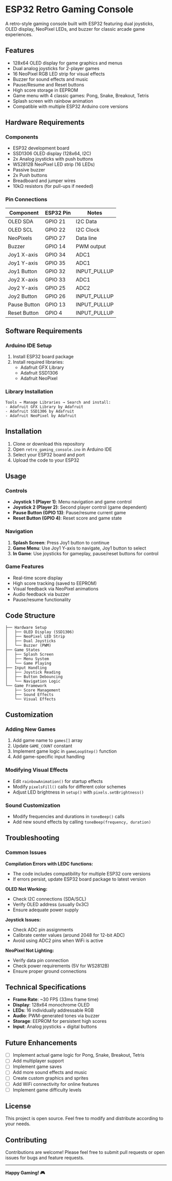 # ESP32 Retro Gaming Console

A retro-style gaming console built with ESP32 featuring dual joysticks, OLED display, NeoPixel LEDs, and buzzer for classic arcade game experiences.

## Features

- 128x64 OLED display for game graphics and menus
- Dual analog joysticks for 2-player games
- 16 NeoPixel RGB LED strip for visual effects
- Buzzer for sound effects and music
- Pause/Resume and Reset buttons
- High score storage in EEPROM
- Game menu with 4 classic games: Pong, Snake, Breakout, Tetris
- Splash screen with rainbow animation
- Compatible with multiple ESP32 Arduino core versions

## Hardware Requirements

### Components
- ESP32 development board
- SSD1306 OLED display (128x64, I2C)
- 2x Analog joysticks with push buttons
- WS2812B NeoPixel LED strip (16 LEDs)
- Passive buzzer
- 2x Push buttons
- Breadboard and jumper wires
- 10kΩ resistors (for pull-ups if needed)

### Pin Connections

| Component | ESP32 Pin | Notes |
|-----------|-----------|-------|
| OLED SDA | GPIO 21 | I2C Data |
| OLED SCL | GPIO 22 | I2C Clock |
| NeoPixels | GPIO 27 | Data line |
| Buzzer | GPIO 14 | PWM output |
| Joy1 X-axis | GPIO 34 | ADC1 |
| Joy1 Y-axis | GPIO 35 | ADC1 |
| Joy1 Button | GPIO 32 | INPUT_PULLUP |
| Joy2 X-axis | GPIO 33 | ADC1 |
| Joy2 Y-axis | GPIO 25 | ADC2 |
| Joy2 Button | GPIO 26 | INPUT_PULLUP |
| Pause Button | GPIO 13 | INPUT_PULLUP |
| Reset Button | GPIO 4 | INPUT_PULLUP |

## Software Requirements

### Arduino IDE Setup
1. Install ESP32 board package
2. Install required libraries:
   - Adafruit GFX Library
   - Adafruit SSD1306
   - Adafruit NeoPixel

### Library Installation
```
Tools → Manage Libraries → Search and install:
- Adafruit GFX Library by Adafruit
- Adafruit SSD1306 by Adafruit  
- Adafruit NeoPixel by Adafruit
```

## Installation

1. Clone or download this repository
2. Open `retro_gaming_console.ino` in Arduino IDE
3. Select your ESP32 board and port
4. Upload the code to your ESP32

## Usage

### Controls
- **Joystick 1 (Player 1)**: Menu navigation and game control
- **Joystick 2 (Player 2)**: Second player control (game dependent)
- **Pause Button (GPIO 13)**: Pause/resume current game
- **Reset Button (GPIO 4)**: Reset score and game state

### Navigation
1. **Splash Screen**: Press Joy1 button to continue
2. **Game Menu**: Use Joy1 Y-axis to navigate, Joy1 button to select
3. **In Game**: Use joysticks for gameplay, pause/reset buttons for control

### Game Features
- Real-time score display
- High score tracking (saved to EEPROM)
- Visual feedback via NeoPixel animations
- Audio feedback via buzzer
- Pause/resume functionality

## Code Structure

```
├── Hardware Setup
│   ├── OLED Display (SSD1306)
│   ├── NeoPixel LED Strip
│   ├── Dual Joysticks
│   └── Buzzer (PWM)
├── Game States
│   ├── Splash Screen
│   ├── Menu System
│   └── Game Playing
├── Input Handling
│   ├── Joystick Reading
│   ├── Button Debouncing
│   └── Navigation Logic
└── Game Framework
    ├── Score Management
    ├── Sound Effects
    └── Visual Effects
```

## Customization

### Adding New Games
1. Add game name to `games[]` array
2. Update `GAME_COUNT` constant
3. Implement game logic in `gameLoopStep()` function
4. Add game-specific input handling

### Modifying Visual Effects
- Edit `rainbowAnimation()` for startup effects
- Modify `pixelsFill()` calls for different color schemes
- Adjust LED brightness in `setup()` with `pixels.setBrightness()`

### Sound Customization
- Modify frequencies and durations in `toneBeep()` calls
- Add new sound effects by calling `toneBeep(frequency, duration)`

## Troubleshooting

### Common Issues

**Compilation Errors with LEDC functions:**
- The code includes compatibility for multiple ESP32 core versions
- If errors persist, update ESP32 board package to latest version

**OLED Not Working:**
- Check I2C connections (SDA/SCL)
- Verify OLED address (usually 0x3C)
- Ensure adequate power supply

**Joystick Issues:**
- Check ADC pin assignments
- Calibrate center values (around 2048 for 12-bit ADC)
- Avoid using ADC2 pins when WiFi is active

**NeoPixel Not Lighting:**
- Verify data pin connection
- Check power requirements (5V for WS2812B)
- Ensure proper ground connections

## Technical Specifications

- **Frame Rate**: ~30 FPS (33ms frame time)
- **Display**: 128x64 monochrome OLED
- **LEDs**: 16 individually addressable RGB
- **Audio**: PWM-generated tones via buzzer
- **Storage**: EEPROM for persistent high scores
- **Input**: Analog joysticks + digital buttons

## Future Enhancements

- [ ] Implement actual game logic for Pong, Snake, Breakout, Tetris
- [ ] Add multiplayer support
- [ ] Implement game saves
- [ ] Add more sound effects and music
- [ ] Create custom graphics and sprites
- [ ] Add WiFi connectivity for online features
- [ ] Implement game difficulty levels

## License

This project is open source. Feel free to modify and distribute according to your needs.

## Contributing

Contributions are welcome! Please feel free to submit pull requests or open issues for bugs and feature requests.

---

**Happy Gaming! 🎮**
